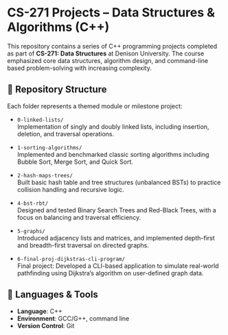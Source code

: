 # CS-271 Projects – Data Structures & Algorithms (C++)

This repository contains a series of C++ programming projects completed as part of **CS-271: Data Structures** at Denison University. The course emphasized core data structures, algorithm design, and command-line based problem-solving with increasing complexity.

## 📂 Repository Structure

Each folder represents a themed module or milestone project:

- `0-linked-lists/`  
  Implementation of singly and doubly linked lists, including insertion, deletion, and traversal operations.

- `1-sorting-algorithms/`  
  Implemented and benchmarked classic sorting algorithms including Bubble Sort, Merge Sort, and Quick Sort.

- `2-hash-maps-trees/`  
  Built basic hash table and tree structures (unbalanced BSTs) to practice collision handling and recursive logic.

- `4-bst-rbt/`  
  Designed and tested Binary Search Trees and Red-Black Trees, with a focus on balancing and traversal efficiency.

- `5-graphs/`  
  Introduced adjacency lists and matrices, and implemented depth-first and breadth-first traversal on directed graphs.

- `6-final-proj-dijkstras-cli-program/`  
  Final project: Developed a CLI-based application to simulate real-world pathfinding using Dijkstra’s algorithm on user-defined graph data.

## 🔧 Languages & Tools
- **Language**: C++
- **Environment**: GCC/G++, command line
- **Version Control**: Git
